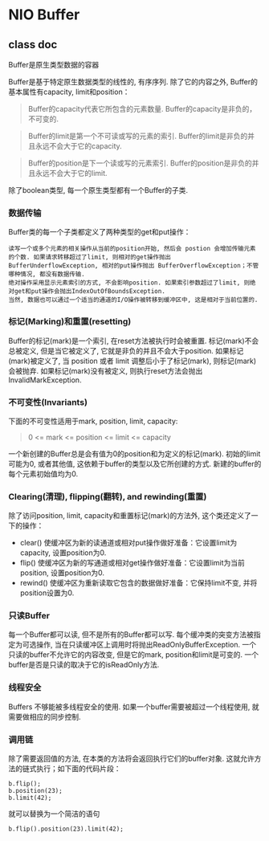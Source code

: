 # NIO Buffer

## class doc

Buffer是原生类型数据的容器

Buffer是基于特定原生数据类型的线性的, 有序序列. 除了它的内容之外, Buffer的基本属性有capacity, limit和position：

> Buffer的capacity代表它所包含的元素数量. Buffer的capacity是非负的，不可变的. 

> Buffer的limit是第一个不可读或写的元素的索引. Buffer的limit是非负的并且永远不会大于它的capacity. 

> Buffer的position是下一个读或写的元素索引. Buffer的position是非负的并且永远不会大于它的limit. 

除了boolean类型, 每一个原生类型都有一个Buffer的子类. 

### 数据传输

Buffer类的每一个子类都定义了两种类型的get和put操作：

```
读写一个或多个元素的相关操作从当前的position开始, 然后会 postion 会增加传输元素的个数. 如果请求转移超过了limit, 则相对的get操作抛出 BufferUnderflowException, 相对的put操作抛出 BufferOverflowException；不管哪种情况, 都没有数据传输. 
绝对操作采用显示元素索引的方式, 不会影响position. 如果索引参数超过了limit, 则绝对get和put操作会抛出IndexOutOfBoundsException. 
当然, 数据也可以通过一个适当的通道的I/O操作被转移到缓冲区中, 这是相对于当前位置的. 
```

### 标记(Marking)和重置(resetting)

Buffer的标记(mark)是一个索引, 在reset方法被执行时会被重置. 标记(mark)不会总被定义, 但是当它被定义了, 它就是非负的并且不会大于position. 如果标记(mark)被定义了, 当 position 或者 limit 调整后小于了标记(mark), 则标记(mark)会被抛弃. 如果标记(mark)没有被定义, 则执行reset方法会抛出 InvalidMarkException. 

### 不可变性(Invariants)

下面的不可变性适用于mark, position, limit, capacity:

> 0 <= mark <= position <= limit <= capacity

一个新创建的Buffer总是会有值为0的position和为定义的标记(mark). 初始的limit可能为0, 或者其他值, 这依赖于buffer的类型以及它所创建的方式. 新建的buffer的每个元素初始值均为0. 


### Clearing(清理), flipping(翻转), and rewinding(重置)

除了访问position, limit, capacity和重置标记(mark)的方法外, 这个类还定义了一下的操作：

- clear() 使缓冲区为新的读通道或相对put操作做好准备：它设置limit为capacity, 设置position为0. 
- flip() 使缓冲区为新的写通道或相对get操作做好准备：它设置limit为当前position, 设置position为0. 
- rewind() 使缓冲区为重新读取它包含的数据做好准备：它保持limit不变, 并将position设置为0. 

### 只读Buffer

每一个Buffer都可以读, 但不是所有的Buffer都可以写. 每个缓冲类的突变方法被指定为可选操作, 当在只读缓冲区上调用时将抛出ReadOnlyBufferException. 一个只读的buffer不允许它的内容改变, 但是它的mark, position和limit是可变的. 一个buffer是否是只读的取决于它的isReadOnly方法. 

### 线程安全

Buffers 不够能被多线程安全的使用. 如果一个buffer需要被超过一个线程使用, 就需要做相应的同步控制. 

### 调用链
除了需要返回值的方法, 在本类的方法将会返回执行它们的buffer对象. 这就允许方法的链式执行；如下面的代码片段：

```
b.flip();
b.position(23);
b.limit(42);
```

就可以替换为一个简洁的语句

```
b.flip().position(23).limit(42);
```
